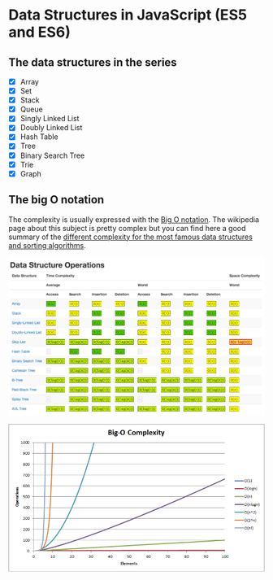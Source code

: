 # Data Structures in JavaScript (ES5 and ES6)

## The data structures in the series

* [x] Array
* [x] Set
* [x] Stack
* [x] Queue
* [x] Singly Linked List
* [x] Doubly Linked List
* [x] Hash Table
* [x] Tree
* [x] Binary Search Tree
* [x] Trie
* [x] Graph

## The big O notation

The complexity is usually expressed with the [Big O notation](https://en.wikipedia.org/wiki/Big_O_notation). The wikipedia page about this subject is pretty complex but you can find here a good summary of the [different complexity for the most famous data structures and sorting algorithms](http://bigocheatsheet.com/).

![](big-o.png)

![](big-o-complexity.png)
